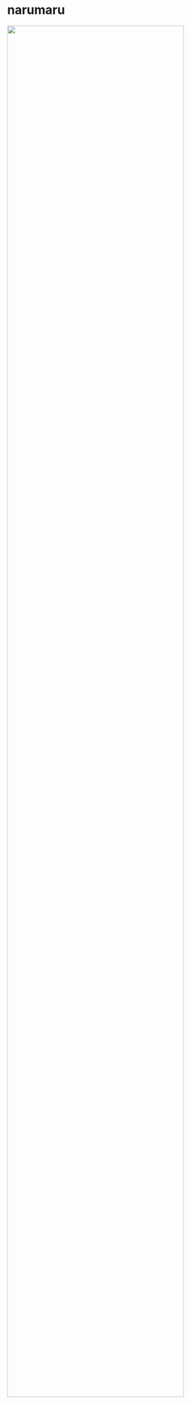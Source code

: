 # narumaru
<div>
   <img src="https://user-images.githubusercontent.com/33249297/38356227-24ec785e-38fa-11e8-952b-0b09c051a613.jpg" width="90%"></img>
</div>
